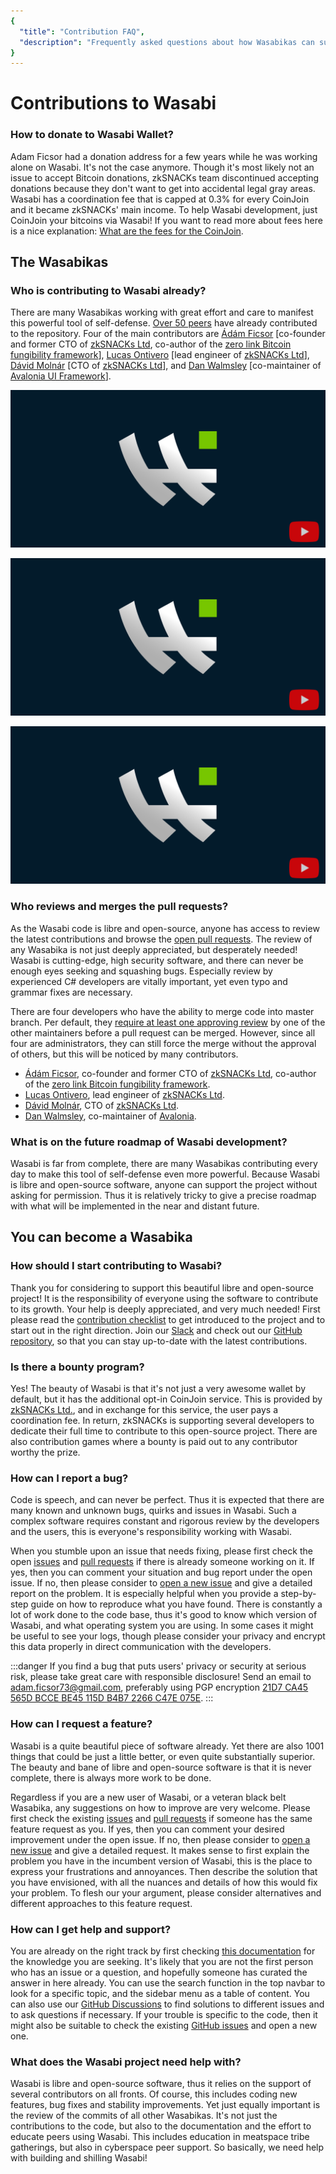 ```yaml
---
{
  "title": "Contribution FAQ",
  "description": "Frequently asked questions about how Wasabikas can support the project. This is the Wasabi documentation, an archive of knowledge about the open-source, non-custodial and privacy-focused Bitcoin wallet for desktop."
}
---
```


# Contributions to Wasabi

### How to donate to Wasabi Wallet?

Adam Ficsor had a donation address for a few years while he was working alone on Wasabi.
It's not the case anymore.
Though it's most likely not an issue to accept Bitcoin donations, zkSNACKs team discontinued accepting donations because they don't want to get into accidental legal gray areas.
Wasabi has a coordination fee that is capped at 0.3% for every CoinJoin and it became zkSNACKs' main income.
To help Wasabi development, just CoinJoin your bitcoins via Wasabi!
If you want to read more about fees here is a nice explanation: [What are the fees for the CoinJoin](/FAQ/FAQ-UseWasabi.md#what-are-the-fees-for-the-coinjoin).

## The Wasabikas

### Who is contributing to Wasabi already?

There are many Wasabikas working with great effort and care to manifest this powerful tool of self-defense.
[Over 50 peers](https://github.com/zkSNACKs/WalletWasabi/graphs/contributors) have already contributed to the repository.
Four of the main contributors are [Ádám Ficsor](https://github.com/nopara73) [co-founder and former CTO of [zkSNACKs Ltd](https://zksnacks.com/), co-author of the [zero link Bitcoin fungibility framework](https://github.com/nopara73/ZeroLink)], [Lucas Ontivero](https://github.com/lontivero) [lead engineer of [zkSNACKs Ltd](https://zksnacks.com/)], [Dávid Molnár](https://github.com/molnard) [CTO of [zkSNACKs Ltd](https://zksnacks.com/)], and [Dan Walmsley](https://github.com/danwalmsley) [co-maintainer of [Avalonia UI Framework](https://github.com/AvaloniaUI/Avalonia)].

[![Watch the video](/Logo_without_text_with_bg_dark_with_yt.png)](https://youtu.be/F8xNSOhbWrw)

[![Watch the video](/Logo_without_text_with_bg_dark_with_yt.png)](https://youtu.be/Yg7_3LIutJA)

[![Watch the video](/Logo_without_text_with_bg_dark_with_yt.png)](https://youtu.be/X9BB_9faJE8)

### Who reviews and merges the pull requests?

As the Wasabi code is libre and open-source, anyone has access to review the latest contributions and browse the [open pull requests](https://github.com/zkSNACKs/WalletWasabi/pulls?q=is%3Apr+is%3Aopen+sort%3Aupdated-desc).
The review of any Wasabika is not just deeply appreciated, but desperately needed!
Wasabi is cutting-edge, high security software, and there can never be enough eyes seeking and squashing bugs.
Especially review by experienced C# developers are vitally important, yet even typo and grammar fixes are necessary.

There are four developers who have the ability to merge code into master branch.
Per default, they [require at least one approving review](https://help.github.com/en/github/administering-a-repository/about-required-reviews-for-pull-requests) by one of the other maintainers before a pull request can be merged.
However, since all four are administrators, they can still force the merge without the approval of others, but this will be noticed by many contributors.
- [Ádám Ficsor](https://github.com/nopara73), co-founder and former CTO of [zkSNACKs Ltd](https://zksnacks.com/), co-author of the [zero link Bitcoin fungibility framework](https://github.com/nopara73/ZeroLink).
- [Lucas Ontivero](https://github.com/lontivero), lead engineer of [zkSNACKs Ltd](https://zksnacks.com/).
- [Dávid Molnár](https://github.com/molnard), CTO of [zkSNACKs Ltd](https://zksnacks.com/).
- [Dan Walmsley](https://github.com/danwalmsley), co-maintainer of [Avalonia](https://github.com/AvaloniaUI/Avalonia/).

### What is on the future roadmap of Wasabi development?

Wasabi is far from complete, there are many Wasabikas contributing every day to make this tool of self-defense even more powerful.
Because Wasabi is libre and open-source software, anyone can support the project without asking for permission.
Thus it is relatively tricky to give a precise roadmap with what will be implemented in the near and distant future.

## You can become a Wasabika

### How should I start contributing to Wasabi?

Thank you for considering to support this beautiful libre and open-source project!
It is the responsibility of everyone using the software to contribute to its growth.
Your help is deeply appreciated, and very much needed!
First please read the [contribution checklist](/building-wasabi/ContributionChecklist.md) to get introduced to the project and to start out in the right direction.
Join our [Slack](https://join.slack.com/t/tumblebit/shared_invite/enQtNjQ1MTQ2NzQ1ODI0LWIzOTg5YTM3YmNkOTg1NjZmZTQ3NmM1OTAzYmQyYzk1M2M0MTdlZDk2OTQwNzFiNTg1ZmExNzM0NjgzY2M0Yzg) and check out our [GitHub repository](https://github.com/zkSNACKs/WalletWasabi), so that you can stay up-to-date with the latest contributions.

### Is there a bounty program?

Yes!
The beauty of Wasabi is that it's not just a very awesome wallet by default, but it has the additional opt-in CoinJoin service.
This is provided by [zkSNACKs Ltd.](https://zksnacks.com), and in exchange for this service, the user pays a coordination fee.
In return, zkSNACKs is supporting several developers to dedicate their full time to contribute to this open-source project.
There are also contribution games where a bounty is paid out to any contributor worthy the prize.

### How can I report a bug?

Code is speech, and can never be perfect.
Thus it is expected that there are many known and unknown bugs, quirks and issues in Wasabi.
Such a complex software requires constant and rigorous review by the developers and the users, this is everyone's responsibility working with Wasabi.

When you stumble upon an issue that needs fixing, please first check the open [issues](https://github.com/zkSNACKs/WalletWasabi/issues/) and [pull requests](https://github.com/zkSNACKs/WalletWasabi/pulls) if there is already someone working on it.
If yes, then you can comment your situation and bug report under the open issue.
If no, then please consider to [open a new issue](https://github.com/zkSNACKs/WalletWasabi/issues/new?template=bug-report.md) and give a detailed report on the problem.
It is especially helpful when you provide a step-by-step guide on how to reproduce what you have found.
There is constantly a lot of work done to the code base, thus it's good to know which version of Wasabi, and what operating system you are using.
In some cases it might be useful to see your logs, though please consider your privacy and encrypt this data properly in direct communication with the developers.

:::danger
If you find a bug that puts users' privacy or security at serious risk, please take great care with responsible disclosure!
Send an email to [adam.ficsor73@gmail.com](mailto:adam.ficsor73@gmail.com), preferably using PGP encryption [21D7 CA45 565D BCCE BE45 115D B4B7 2266 C47E 075E](https://github.com/zkSNACKs/WalletWasabi/blob/master/SECURITY.md).
:::

### How can I request a feature?

Wasabi is a quite beautiful piece of software already.
Yet there are also 1001 things that could be just a little better, or even quite substantially superior.
The beauty and bane of libre and open-source software is that it is never complete, there is always more work to be done.

Regardless if you are a new user of Wasabi, or a veteran black belt Wasabika, any suggestions on how to improve are very welcome.
Please first check the existing [issues](https://github.com/zkSNACKs/WalletWasabi/issues/) and [pull requests](https://github.com/zkSNACKs/WalletWasabi/pulls) if someone has the same feature request as you.
If yes, then you can comment your desired improvement under the open issue.
If no, then please consider to [open a new issue](https://github.com/zkSNACKs/WalletWasabi/issues/new?template=feature-request.md) and give a detailed request.
It makes sense to first explain the problem you have in the incumbent version of Wasabi, this is the place to express your frustrations and annoyances.
Then describe the solution that you have envisioned, with all the nuances and details of how this would fix your problem.
To flesh our your argument, please consider alternatives and different approaches to this feature request.

### How can I get help and support?

You are already on the right track by first checking [this documentation](https://docs.wasabiwallet.io) for the knowledge you are seeking.
It's likely that you are not the first person who has an issue or a question, and hopefully someone has curated the answer in here already.
You can use the search function in the top navbar to look for a specific topic, and the sidebar menu as a table of content.
You can also use our [GitHub Discussions](https://github.com/zkSNACKs/WalletWasabi/discussions/5185) to find solutions to different issues and to ask questions if necessary.
If your trouble is specific to the code, then it might also be suitable to check the existing [GitHub issues](https://github.com/zkSNACKs/WalletWasabi/issues/) and open a new one.

### What does the Wasabi project need help with?

Wasabi is libre and open-source software, thus it relies on the support of several contributors on all fronts.
Of course, this includes coding new features, bug fixes and stability improvements.
Yet just equally important is the review of the commits of all other Wasabikas.
It's not just the contributions to the code, but also to the documentation and the effort to educate peers using Wasabi.
This includes education in meatspace tribe gatherings, but also in cyberspace peer support.
So basically, we need help with building and shilling Wasabi!